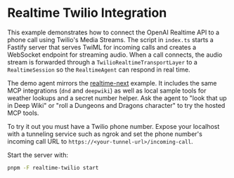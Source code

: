 # Realtime Twilio Integration

This example demonstrates how to connect the OpenAI Realtime API to a phone call using Twilio's Media Streams.
The script in `index.ts` starts a Fastify server that serves TwiML for incoming calls and creates a WebSocket
endpoint for streaming audio. When a call connects, the audio stream is forwarded through a
`TwilioRealtimeTransportLayer` to a `RealtimeSession` so the `RealtimeAgent` can respond in real time.

The demo agent mirrors the [realtime-next](../realtime-next) example. It includes the same MCP integrations
(`dnd` and `deepwiki`) as well as local sample tools for weather lookups and a secret number helper. Ask the
agent to "look that up in Deep Wiki" or "roll a Dungeons and Dragons character" to try the hosted MCP tools.

To try it out you must have a Twilio phone number.
Expose your localhost with a tunneling service such as ngrok and set the phone number's incoming call URL to `https://<your-tunnel-url>/incoming-call`.

Start the server with:

```bash
pnpm -F realtime-twilio start
```
